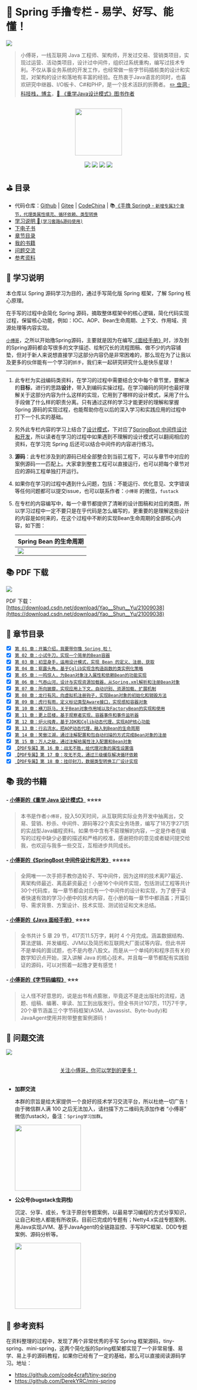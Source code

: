 # :seedling: Spring 手撸专栏 - 易学、好写、能懂！

![](https://github.com/fuzhengwei/small-spring/blob/main/docs/assets/img/HeadDiagram.png?raw=true)

>小傅哥，一线互联网 Java 工程师、架构师，开发过交易、营销类项目，实现过运营、活动类项目，设计过中间件，组织过系统重构，编写过技术专利。不仅从事业务系统的开发工作，也经常做一些字节码插桩类的设计和实现，对架构的设计和落地有丰富的经验。在热衷于Java语言的同时，也喜欢研究中继器、I/O板卡、C#和PHP，是一个技术活跃的折腾者。
>[:pencil2: 虫洞 · 科技栈，博主](https://bugstack.cn)，[:blue_book: 《重学Java设计模式》图书作者](https://item.jd.com/13218336.html)

<br/>
<div align="center">
    <a href="https://bugstack.cn" style="text-decoration:none"><img src="https://bugstack.cn/assets/images/icon.svg" width="128px"></a>
</div>
<br/>  

<div align="center">
<a href="https://github.com/fuzhengwei/CodeGuide"><img src="https://badgen.net/github/stars/fuzhengwei/CodeGuide?icon=github&color=4ab8a1"></a>
<a href="https://github.com/fuzhengwei/CodeGuide"><img src="https://badgen.net/github/forks/fuzhengwei/CodeGuide?icon=github&color=4ab8a1"></a>
<a href="https://bugstack.cn" target="_blank"><img src="https://bugstack.cn/assets/images/onlinebook.svg"></a>
<a href="https://bugstack.cn/assets/images/qrcode.png?x-oss-process=style/may"><img src="https://itedus.cn/_media/wxbugstack.svg"></a>
</div>

## ⛳ **目录**

- 代码仓库：[Github](https://github.com/fuzhengwei/small-spring) | [Gitee](https://gitee.com/fustack/small-spring) | [CodeChina](https://codechina.csdn.net/Yao__Shun__Yu/small-spring) |  📚[《手撸 Spring》 - `新增专属3个章节，代理类属性填充、循环依赖、类型转换`](https://download.csdn.net/download/Yao__Shun__Yu/21009038)
- [学习说明 🍁`(学习套路&源码使用)`](https://github.com/fuzhengwei/small-spring#bookmark-%E5%AD%A6%E4%B9%A0%E8%AF%B4%E6%98%8E)
- [下电子书](https://github.com/fuzhengwei/small-spring#-pdf-%E4%B8%8B%E8%BD%BD)
- [章节目录](https://github.com/fuzhengwei/small-spring#pencil-%E7%AB%A0%E8%8A%82%E7%9B%AE%E5%BD%95)
- [我的书籍](https://github.com/fuzhengwei/small-spring#books-%E6%88%91%E7%9A%84%E4%B9%A6%E7%B1%8D)
- [问题交流](https://github.com/fuzhengwei/small-spring#paw_prints-%E9%97%AE%E9%A2%98%E4%BA%A4%E6%B5%81)
- [参考资料](https://github.com/fuzhengwei/small-spring#tulip-%E5%8F%82%E8%80%83%E8%B5%84%E6%96%99)

## :bookmark: 学习说明

本仓库以 Spring 源码学习为目的，通过手写简化版 Spring 框架，了解 Spring 核心原理。

在手写的过程中会简化 Spring 源码，摘取整体框架中的核心逻辑，简化代码实现过程，保留核心功能，例如：IOC、AOP、Bean生命周期、上下文、作用域、资源处理等内容实现。

[`小傅哥`](https://bugstack.cn/)，之所以开始撸Spring源码，主要就是因为在编写[《面经手册》](https://bugstack.cn/itstack/interview.html)时，涉及到的Spring源码都会写很多的文字描述、绘制冗长的流程图稿、做不少的内容铺垫，但对于新人来说想直接学习这部分内容仍是非常困难的，那么现在为了让我以及更多的伙伴能有一个学习的`抓手`，我们来一起研究研究什么是快乐星球！

---

1. 此专栏为实战编码类资料，在学习的过程中需要结合文中每个章节里，要解决的**目标**，进行的思路**设计**，带入到编码实操过程。在学习编码的同时也最好理解关于这部分内容为什么这样的实现，它用到了哪样的设计模式，采用了什么手段做了什么样的职责分离。只有通过这样的学习才能更好的理解和掌握 Spring 源码的实现过程，也能帮助你在以后的深入学习和实践应用的过程中打下一个扎实的基础。

2. 另外此专栏内容的学习上结合了[设计模式](https://item.jd.com/13218336.html)，下对应了[SpringBoot 中间件设计和开发](https://juejin.cn/book/6940996508632219689)，所以读者在学习的过程中如果遇到不理解的设计模式可以翻阅相应的资料，在学习完 Spring 后还可以结合中间件的内容进行练习。

3. **源码**：此专栏涉及到的源码已经全部整合到当前工程下，可以与章节中对应的案例源码一一匹配上。大家拿到整套工程可以直接运行，也可以把每个章节对应的源码工程单独打开运行。

4. 如果你在学习的过程中遇到什么问题，包括：不能运行、优化意见、文字错误等任何问题都可以提交issue，也可以联系作者：`小傅哥` 的微信，`fustack`

5. 在专栏的内容编写中，每一个章节都提供了清晰的设计图稿和对应的类图，所以学习过程中一定不要只是在乎代码是怎么编写的，更重要的是理解这些设计的内容是如何来的，在这个过程中不断的实现Bean生命周期的全部核心内容，如下图：


    |   Spring Bean 的生命周期   |
    | ---- |
    |   ![](https://github.com/fuzhengwei/small-spring/blob/main/docs/assets/img/Bean%E7%94%9F%E5%91%BD%E5%91%A8%E6%9C%9F.png?raw=true)  |

## 📚 PDF 下载

![](https://github.com/fuzhengwei/small-spring/blob/main/docs/assets/img/spring-0-04.png?raw=true)

PDF 下载：[https://download.csdn.net/download/Yao__Shun__Yu/21009038](https://download.csdn.net/download/Yao__Shun__Yu/21009038)

## :pencil: 章节目录

- [x] [`第 01 章：开篇介绍，我要带你撸 Spring 啦！`](https://bugstack.cn/spring/2021/05/16/%E7%AC%AC1%E7%AB%A0-%E5%BC%80%E7%AF%87%E4%BB%8B%E7%BB%8D-%E6%89%8B%E5%86%99Spring%E8%83%BD%E7%BB%99%E4%BD%A0%E5%B8%A6%E6%9D%A5%E4%BB%80%E4%B9%88.html)
- [x] [`第 02 章：小试牛刀，实现一个简单的Bean容器`](https://bugstack.cn/spring/2021/05/20/%E7%AC%AC2%E7%AB%A0-%E5%B0%8F%E8%AF%95%E7%89%9B%E5%88%80-%E5%AE%9E%E7%8E%B0%E4%B8%80%E4%B8%AA%E7%AE%80%E5%8D%95%E7%9A%84Bean%E5%AE%B9%E5%99%A8.html)
- [x] [`第 03 章：初显身手，运用设计模式，实现 Bean 的定义、注册、获取`](https://bugstack.cn/spring/2021/05/23/%E7%AC%AC3%E7%AB%A0-%E5%88%9D%E6%98%BE%E8%BA%AB%E6%89%8B-%E8%BF%90%E7%94%A8%E8%AE%BE%E8%AE%A1%E6%A8%A1%E5%BC%8F-%E5%AE%9E%E7%8E%B0-Bean-%E7%9A%84%E5%AE%9A%E4%B9%89-%E6%B3%A8%E5%86%8C-%E8%8E%B7%E5%8F%96.html)
- [x] [`第 04 章：崭露头角，基于Cglib实现含构造函数的类实例化策略`](https://bugstack.cn/spring/2021/05/30/%E7%AC%AC4%E7%AB%A0-%E5%B4%AD%E9%9C%B2%E5%A4%B4%E8%A7%92-%E5%9F%BA%E4%BA%8ECglib%E5%AE%9E%E7%8E%B0%E5%90%AB%E6%9E%84%E9%80%A0%E5%87%BD%E6%95%B0%E7%9A%84%E7%B1%BB%E5%AE%9E%E4%BE%8B%E5%8C%96%E7%AD%96%E7%95%A5.html)
- [x] [`第 05 章：一鸣惊人，为Bean对象注入属性和依赖Bean的功能实现`](https://bugstack.cn/spring/2021/06/02/%E7%AC%AC5%E7%AB%A0-%E4%B8%80%E9%B8%A3%E6%83%8A%E4%BA%BA-%E4%B8%BABean%E5%AF%B9%E8%B1%A1%E6%B3%A8%E5%85%A5%E5%B1%9E%E6%80%A7%E5%92%8C%E4%BE%9D%E8%B5%96Bean%E7%9A%84%E5%8A%9F%E8%83%BD%E5%AE%9E%E7%8E%B0.html)
- [x] [`第 06 章：气吞山河，设计与实现资源加载器，从Spring.xml解析和注册Bean对象`](https://bugstack.cn/spring/2021/06/09/%E7%AC%AC6%E7%AB%A0-%E6%B0%94%E5%90%9E%E5%B1%B1%E6%B2%B3-%E8%AE%BE%E8%AE%A1%E4%B8%8E%E5%AE%9E%E7%8E%B0%E8%B5%84%E6%BA%90%E5%8A%A0%E8%BD%BD%E5%99%A8-%E4%BB%8ESpring.xml%E8%A7%A3%E6%9E%90%E5%92%8C%E6%B3%A8%E5%86%8CBean%E5%AF%B9%E8%B1%A1.html)
- [x] [`第 07 章：所向披靡，实现应用上下文，自动识别、资源加载、扩展机制`](https://bugstack.cn/spring/2021/06/17/%E7%AC%AC7%E7%AB%A0-%E6%89%80%E5%90%91%E6%8A%AB%E9%9D%A1-%E5%AE%9E%E7%8E%B0%E5%BA%94%E7%94%A8%E4%B8%8A%E4%B8%8B%E6%96%87-%E8%87%AA%E5%8A%A8%E8%AF%86%E5%88%AB-%E8%B5%84%E6%BA%90%E5%8A%A0%E8%BD%BD-%E6%89%A9%E5%B1%95%E6%9C%BA%E5%88%B6.html)
- [x] [`第 08 章：龙行有风，向虚拟机注册钩子，实现Bean对象的初始化和销毁方法`](https://bugstack.cn/spring/2021/06/23/%E7%AC%AC8%E7%AB%A0-%E9%BE%99%E8%A1%8C%E6%9C%89%E9%A3%8E-%E5%90%91%E8%99%9A%E6%8B%9F%E6%9C%BA%E6%B3%A8%E5%86%8C%E9%92%A9%E5%AD%90-%E5%AE%9E%E7%8E%B0Bean%E5%AF%B9%E8%B1%A1%E7%9A%84%E5%88%9D%E5%A7%8B%E5%8C%96%E5%92%8C%E9%94%80%E6%AF%81%E6%96%B9%E6%B3%95.html)
- [x] [`第 09 章：虎行有雨，定义标记类型Aware接口，实现感知容器对象`](https://bugstack.cn/spring/2021/06/23/%E7%AC%AC8%E7%AB%A0-%E9%BE%99%E8%A1%8C%E6%9C%89%E9%A3%8E-%E5%90%91%E8%99%9A%E6%8B%9F%E6%9C%BA%E6%B3%A8%E5%86%8C%E9%92%A9%E5%AD%90-%E5%AE%9E%E7%8E%B0Bean%E5%AF%B9%E8%B1%A1%E7%9A%84%E5%88%9D%E5%A7%8B%E5%8C%96%E5%92%8C%E9%94%80%E6%AF%81%E6%96%B9%E6%B3%95.html)
- [x] [`第 10 章：横刀跃马，关于Bean对象作用域以及FactoryBean的实现和使用`](https://bugstack.cn/spring/2021/06/30/%E7%AC%AC10%E7%AB%A0-%E6%A8%AA%E5%88%80%E8%B7%83%E9%A9%AC-%E5%85%B3%E4%BA%8EBean%E5%AF%B9%E8%B1%A1%E4%BD%9C%E7%94%A8%E5%9F%9F%E4%BB%A5%E5%8F%8AFactoryBean%E7%9A%84%E5%AE%9E%E7%8E%B0%E5%92%8C%E4%BD%BF%E7%94%A8.html)
- [x] [`第 11 章：更上层楼，基于观察者实现，容器事件和事件监听器`](https://bugstack.cn/spring/2021/07/07/%E7%AC%AC11%E7%AB%A0-%E6%9B%B4%E4%B8%8A%E5%B1%82%E6%A5%BC-%E5%9F%BA%E4%BA%8E%E8%A7%82%E5%AF%9F%E8%80%85%E5%AE%9E%E7%8E%B0-%E5%AE%B9%E5%99%A8%E4%BA%8B%E4%BB%B6%E5%92%8C%E4%BA%8B%E4%BB%B6%E7%9B%91%E5%90%AC%E5%99%A8.html)
- [x] [`第 12 章：炉火纯青，基于JDK和Cglib动态代理，实现AOP核心功能`](https://bugstack.cn/spring/2021/07/13/%E7%AC%AC12%E7%AB%A0-%E7%82%89%E7%81%AB%E7%BA%AF%E9%9D%92-%E5%9F%BA%E4%BA%8EJDK%E5%92%8CCglib%E5%8A%A8%E6%80%81%E4%BB%A3%E7%90%86-%E5%AE%9E%E7%8E%B0AOP%E6%A0%B8%E5%BF%83%E5%8A%9F%E8%83%BD.html)
- [x] [`第 13 章：行云流水，把AOP动态代理，融入到Bean的生命周期`](https://bugstack.cn/spring/2021/07/22/%E7%AC%AC13%E7%AB%A0-%E8%A1%8C%E4%BA%91%E6%B5%81%E6%B0%B4-%E6%8A%8AAOP%E5%8A%A8%E6%80%81%E4%BB%A3%E7%90%86-%E8%9E%8D%E5%85%A5%E5%88%B0Bean%E7%9A%84%E7%94%9F%E5%91%BD%E5%91%A8%E6%9C%9F.html)
- [x] [`第 14 章：笑傲江湖，通过注解配置和包自动扫描的方式完成Bean对象的注册`](https://bugstack.cn/spring/2021/07/27/%E7%AC%AC14%E7%AB%A0-%E7%AC%91%E5%82%B2%E6%B1%9F%E6%B9%96-%E9%80%9A%E8%BF%87%E6%B3%A8%E8%A7%A3%E9%85%8D%E7%BD%AE%E5%92%8C%E5%8C%85%E8%87%AA%E5%8A%A8%E6%89%AB%E6%8F%8F%E7%9A%84%E6%96%B9%E5%BC%8F%E5%AE%8C%E6%88%90Bean%E5%AF%B9%E8%B1%A1%E7%9A%84%E6%B3%A8%E5%86%8C.html)
- [x] [`第 15 章：万人之敌，通过注解给属性注入配置和Bean对象`](https://bugstack.cn/spring/2021/08/03/%E7%AC%AC15%E7%AB%A0-%E4%B8%87%E4%BA%BA%E4%B9%8B%E6%95%8C-%E9%80%9A%E8%BF%87%E6%B3%A8%E8%A7%A3%E7%BB%99%E5%B1%9E%E6%80%A7%E6%B3%A8%E5%85%A5%E9%85%8D%E7%BD%AE%E5%92%8CBean%E5%AF%B9%E8%B1%A1.html)
- [x] [`【PDF专属】第 16 章：战无不胜，给代理对象的属性设置值`](https://download.csdn.net/download/Yao__Shun__Yu/21009038)
- [x] [`【PDF专属】第 17 章：攻无不克，通过三级缓存解决循环依赖`](https://download.csdn.net/download/Yao__Shun__Yu/21009038)
- [x] [`【PDF专属】第 18 章：挂印封刀，数据类型转换工厂设计实现`](https://download.csdn.net/download/Yao__Shun__Yu/21009038)

## :books: 我的书籍

#### - [小傅哥的《重学 Java 设计模式》](https://item.jd.com/13218336.html) ⭐⭐⭐⭐

>本书是作者`小傅哥`，投入50天时间，从互联网实际业务开发中抽离出，交易、营销、秒杀、中间件、源码等22个真实业务场景，编写了18万字271页的实战型Java编程资料。如果书中含有不易理解的内容，一定是作者在编写的过程中缺少必要的描述和严格的校准，感谢把你的意见或者疑问提交给我，也欢迎与我多一些交互，互相进步共同成长。

#### - [小傅哥的《SpringBoot 中间件设计和开发》](https://juejin.cn/book/6940996508632219689) ⭐⭐⭐⭐⭐
>全网唯一一次手把手教你造轮子、写中间件，因为这样的技术离P7最近、离架构师最近、离高薪资最近！小册16个中间件实现，包括测试工程等共计30个代码库，每一章节都会对应有一个中间件的设计和实现，为了便于读者快速有效的学习小册中的技术内容，在小册的每一章节中都涵盖；开篇引导、需求背景、方案设计、技术实现、测试验证和文末总结。

#### - [小傅哥的《Java 面经手册》](https://download.csdn.net/download/Yao__Shun__Yu/14932325) ⭐⭐⭐⭐

>全书共计 5 章 29 节，417页11.5万字，耗时 4 个月完成。涵盖数据结构、算法逻辑、并发编程、JVM以及简历和互联网大厂面试等内容。但此书并不是单纯的面试题，也不是内卷八股文。而是从一个单纯的和程序员有关的数学知识点开始，深入讲解 Java 的核心技术。并且每一章节都配有实践验证的源码，可以对照着一起撸才更有感觉！

#### - [小傅哥的《字节码编程》](http://book.bugstack.cn/#s/51Es_z_Q) ⭐⭐⭐

>让人怪不好意思的，说是出书有点膨胀，毕竟这不是走出版社的流程，选题、组稿、编著、审读、加工到出版发行。但全书共计107页，11万7千字，20个章节涵盖三个字节码框架(ASM、Javassist、Byte-budy)和JavaAgent使用并附带整套案例源码！


## :paw_prints: 问题交流

![](https://github.com/fuzhengwei/small-spring/blob/main/docs/assets/img/bugstack-md.png?raw=true)

<br/>
<div align="center">
    <a href="https://github.com/fuzhengwei/CodeGuide/wiki">关注小傅哥，你可以学到的更多！</a>
</div>
<br/>  

- **加群交流**

    本群的宗旨是给大家提供一个良好的技术学习交流平台，所以杜绝一切广告！由于微信群人满 100 之后无法加入，请扫描下方二维码先添加作者 “小傅哥” 微信(fustack)，备注：`Spring学习加群`。
    
    <img src="https://itedus.cn/_media/fustack.png?x-oss-process=style/may" width="180" height="180"/>

- **公众号(bugstack虫洞栈)**

    沉淀、分享、成长，专注于原创专题案例，以最易学习编程的方式分享知识，让自己和他人都能有所收获。目前已完成的专题有；Netty4.x实战专题案例、用Java实现JVM、基于JavaAgent的全链路监控、手写RPC框架、DDD专题案例、源码分析等。
    
    <img src="https://itedus.cn/_media/qrcode.png?x-oss-process=style/may" width="180" height="180"/>

## :tulip: 参考资料

在资料整理的过程中，发现了两个非常优秀的手写 Spring 框架源码，tiny-spring、mini-spring，这两个简化版的Spring框架都实现了一个非常易懂、易学、易上手的源码教程，如果你已经有了一定的基础，那么可以直接阅读源码学习。地址：

- https://github.com/code4craft/tiny-spring
- https://github.com/DerekYRC/mini-spring
